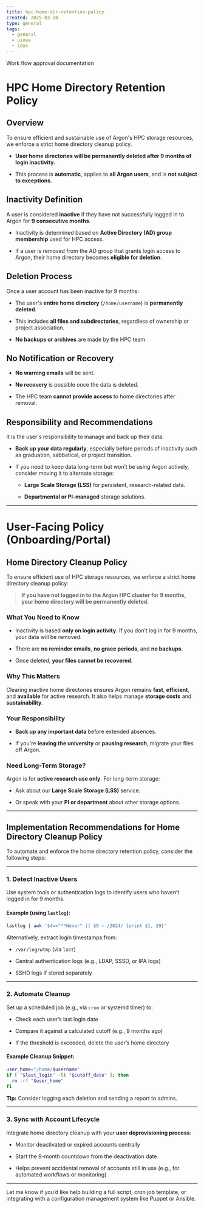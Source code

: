 ```yaml
---
title: hpc-home-dir-retention-policy
created: 2025-03-28
type: general
tags:
  - general
  - uiowa
  - idas
---
```

Work flow approval documentation

# HPC Home Directory Retention Policy

## Overview

To ensure efficient and sustainable use of Argon's HPC storage resources, we enforce a strict home directory cleanup policy.

- **User home directories will be permanently deleted after 9 months of login inactivity.**
    
- This process is **automatic**, applies to **all Argon users**, and is **not subject to exceptions**.
    

## Inactivity Definition

A user is considered **inactive** if they have not successfully logged in to Argon for **9 consecutive months**.

- Inactivity is determined based on **Active Directory (AD) group membership** used for HPC access.
    
- If a user is removed from the AD group that grants login access to Argon, their home directory becomes **eligible for deletion**.
    

## Deletion Process

Once a user account has been inactive for 9 months:

- The user's **entire home directory** (`/home/username`) is **permanently deleted**.
    
- This includes **all files and subdirectories**, regardless of ownership or project association.
    
- **No backups or archives** are made by the HPC team.
    

## No Notification or Recovery

- **No warning emails** will be sent.
    
- **No recovery** is possible once the data is deleted.
    
- The HPC team **cannot provide access** to home directories after removal.
    

## Responsibility and Recommendations

It is the user's responsibility to manage and back up their data:

- **Back up your data regularly**, especially before periods of inactivity such as graduation, sabbatical, or project transition.
    
- If you need to keep data long-term but won’t be using Argon actively, consider moving it to alternate storage:
    
    - **Large Scale Storage (LSS)** for persistent, research-related data.
        
    - **Departmental or PI-managed** storage solutions.
        

---

# User-Facing Policy (Onboarding/Portal)

## Home Directory Cleanup Policy

To ensure efficient use of HPC storage resources, we enforce a strict home directory cleanup policy:

> **If you have not logged in to the Argon HPC cluster for 9 months, your home directory will be permanently deleted.**

### What You Need to Know

- Inactivity is based **only on login activity**. If you don’t log in for 9 months, your data will be removed.
    
- There are **no reminder emails**, **no grace periods**, and **no backups**.
    
- Once deleted, **your files cannot be recovered**.
    

### Why This Matters

Clearing inactive home directories ensures Argon remains **fast**, **efficient**, and **available** for active research. It also helps manage **storage costs** and **sustainability**.

### Your Responsibility

- **Back up any important data** before extended absences.
    
- If you're **leaving the university** or **pausing research**, migrate your files off Argon.
    

### Need Long-Term Storage?

Argon is for **active research use only**. For long-term storage:

- Ask about our **Large Scale Storage (LSS)** service.
    
- Or speak with your **PI or department** about other storage options.
    

---



## **Implementation Recommendations for Home Directory Cleanup Policy**

To automate and enforce the home directory retention policy, consider the following steps:

---

### **1. Detect Inactive Users**

Use system tools or authentication logs to identify users who haven’t logged in for 9 months.

#### Example (using `lastlog`):

```bash
lastlog | awk '$4=="**Never" || $9 ~ /2024/ {print $1, $9}'
```

Alternatively, extract login timestamps from:

- `/var/log/wtmp` (via `last`)
    
- Central authentication logs (e.g., LDAP, SSSD, or IPA logs)
    
- SSHD logs if stored separately
    

---

### **2. Automate Cleanup**

Set up a scheduled job (e.g., via `cron` or systemd timer) to:

- Check each user’s last login date
    
- Compare it against a calculated cutoff (e.g., 9 months ago)
    
- If the threshold is exceeded, delete the user’s home directory
    

#### Example Cleanup Snippet:

```bash
user_home="/home/$username"
if [ "$last_login" -lt "$cutoff_date" ]; then
  rm -rf "$user_home"
fi
```

**Tip:** Consider logging each deletion and sending a report to admins.

---

### **3. Sync with Account Lifecycle**

Integrate home directory cleanup with your **user deprovisioning process**:

- Monitor deactivated or expired accounts centrally
    
- Start the 9-month countdown from the deactivation date
    
- Helps prevent accidental removal of accounts still in use (e.g., for automated workflows or monitoring)
    

---

Let me know if you’d like help building a full script, cron job template, or integrating with a configuration management system like Puppet or Ansible.